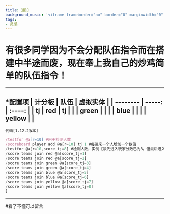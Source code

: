 ```yaml
---
title: 通知
background_music: '<iframe frameborder="no" border="0" marginwidth="0" marginheight="0" width=330 height=86 src="//music.163.com/outchain/player?type=2&id=29207835&auto=1&height=66"></iframe>'
tags:
- 灵感
---
```

# 有很多同学因为不会分配队伍指令而在搭建中半途而废，现在奉上我自己的炒鸡简单的队伍指令！
---
*配置项
| 计分板        | 队伍 |  虚拟实体 |
| --------   | -----:  | :----:  |
| tj      | red   |   tj    |
|         |   green   |      |
|         |    blue    |    |
|         |    yellow    |    |
---
`代码[1.12.2版本]` 
```javascript
/testfor @a[r=10] #用于检测人数 
/scoreboard player add @a[r=10] tj 1 #每进来一个人增加一个数值
/testfor @a[r=10,score_tj=8] #检测人数，实例【最先进入玩家分数已为8，但最后进入玩家分数只有1】
/score teams join red @a[score_tj=1]
/score teams join red @a[score_tj=2]
/score teams join green @a[score_tj=3]
/score teams join green @a[score_tj=4]
/score teams join blue @a[score_tj=5]
/score teams join blue @a[score_tj=6]
/score teams join yellow @a[score_tj=7]
/score teams join yellow @a[score_tj=8]
]

```
---
#看了不懂可以留言
</br>
<script src="https://utteranc.es/client.js"
        repo="hongchenkai/plcc"
        issue-term="pathname"
        theme="github-dark-orange"
        crossorigin="anonymous"
        async>
</script>
